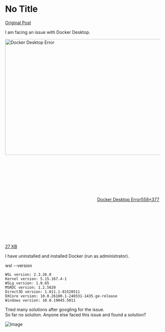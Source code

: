 # No Title

[Original Post](https://discourse.onlinedegree.iitm.ac.in/t/161120/17)

<p>I am facing an issue with Docker Desktop.</p>
<p><div class="lightbox-wrapper"><a class="lightbox" href="https://europe1.discourse-cdn.com/flex013/uploads/iitm/original/3X/d/7/d7bcf7a2f709561b98fa8bde031ab5d1e81a4a0d.png" data-download-href="/uploads/short-url/uMvw2wgM24cbS1zmqK5Uy1pjnT7.png?dl=1" title="Docker Desktop Error" rel="noopener nofollow ugc"><img src="https://europe1.discourse-cdn.com/flex013/uploads/iitm/original/3X/d/7/d7bcf7a2f709561b98fa8bde031ab5d1e81a4a0d.png" alt="Docker Desktop Error" data-base62-sha1="uMvw2wgM24cbS1zmqK5Uy1pjnT7" width="558" height="377"><div class="meta"><svg class="fa d-icon d-icon-far-image svg-icon" aria-hidden="true"><use href="#far-image"></use></svg><span class="filename">Docker Desktop Error</span><span class="informations">558×377 27 KB</span><svg class="fa d-icon d-icon-discourse-expand svg-icon" aria-hidden="true"><use href="#discourse-expand"></use></svg></div></a></div></p>
<p>I have uninstalled and installed Docker (run as administrator).</p>
<p>wsl --version</p>
<pre><code class="lang-auto">WSL version: 2.3.26.0
Kernel version: 5.15.167.4-1
WSLg version: 1.0.65
MSRDC version: 1.2.5620
Direct3D version: 1.611.1-81528511
DXCore version: 10.0.26100.1-240331-1435.ge-release
Windows version: 10.0.19045.5011
</code></pre>
<p>Tried many solutions after googling for the issue.<br>
So far no solution. Anyone else faced this issue and found a solution?</p>

![Image](https://europe1.discourse-cdn.com/flex013/uploads/iitm/original/3X/d/7/d7bcf7a2f709561b98fa8bde031ab5d1e81a4a0d.png)